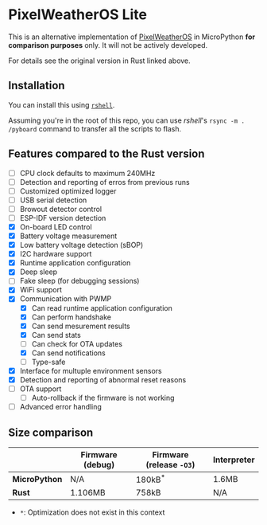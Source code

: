 # PixelWeatherOS Lite
This is an alternative implementation of [PixelWeatherOS](https://github.com/PixelWeatherProject/pwos/) in MicroPython **for comparison purposes** only. It will not be actively developed.

For details see the original version in Rust linked above.

## Installation
You can install this using [`rshell`](https://github.com/dhylands/rshell).

Assuming you're in the root of this repo, you can use *rshell*'s `rsync -m . /pyboard` command to transfer all the scripts to flash.

## Features compared to the Rust version
- [ ] CPU clock defaults to maximum 240MHz
- [ ] Detection and reporting of erros from previous runs
- [ ] Customized optimized logger
- [ ] USB serial detection
- [ ] Browout detector control
- [ ] ESP-IDF version detection
- [x] On-board LED control
- [x] Battery voltage measurement
- [x] Low battery voltage detection (sBOP)
- [x] I2C hardware support
- [x] Runtime application configuration
- [x] Deep sleep
- [ ] Fake sleep (for debugging sessions)
- [x] WiFi support
- [x] Communication with PWMP
  - [x] Can read runtime application configuration
  - [x] Can perform handshake
  - [x] Can send mesurement results
  - [x] Can send stats
  - [ ] Can check for OTA updates
  - [x] Can send notifications
  - [ ] Type-safe
- [x] Interface for multuple environment sensors
- [x] Detection and reporting of abnormal reset reasons
- [ ] OTA support
  - [ ] Auto-rollback if the firmware is not working
- [ ] Advanced error handling

## Size comparison
|                 | **Firmware (debug)** | **Firmware (release `-O3`)** | **Interpreter** |
| --------------- | -------------------- | ---------------------------- | --------------- |
| **MicroPython** | N/A                  | 180kB<sup>*</sup>            | 1.6MB           |
| **Rust**        | 1.106MB              | 758kB                        | N/A             |

- `*`: Optimization does not exist in this context